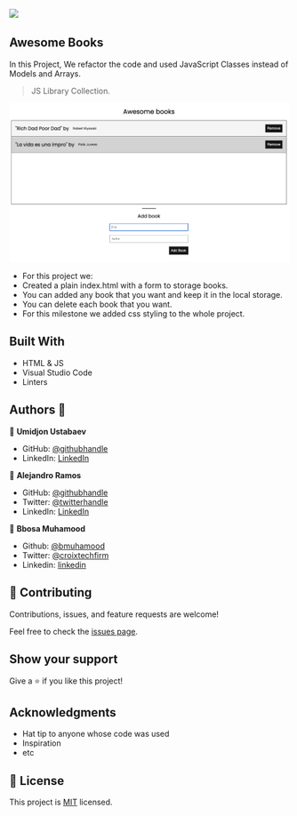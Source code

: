 ![](https://img.shields.io/badge/Microverse-blueviolet)

## Awesome Books
In this Project, We refactor the code and used JavaScript Classes instead of Models and Arrays. 

> JS Library Collection.

![screenshot](/assets/ssAwesomeBooks.png)

- For this project we:
- Created a plain index.html with a form to storage books.
- You can added any book that you want and keep it in the local storage.
- You can delete each book that you want.
- For this milestone we added css styling to the whole project.

## Built With

- HTML & JS
- Visual Studio Code
- Linters

## Authors 👤

👤 **Umidjon Ustabaev**

- GitHub: [@githubhandle](https://github.com/Hope1226)
- LinkedIn: [LinkedIn](https://www.linkedin.com/in/umidjon-ustabaev-03b92b11a/)

👤 **Alejandro Ramos**

- GitHub: [@githubhandle](https://github.com/AlexRS90)
- Twitter: [@twitterhandle](https://twitter.com/AlejandroRBenji)
- LinkedIn: [LinkedIn](https://www.linkedin.com/in/alejandro-ramos-santos-9b0b52135/)

👤 **Bbosa Muhamood**

- Github: [@bmuhamood](https://github.com/bmuhamood)
- Twitter: [@croixtechfirm](https://twitter.com/croixtechfirm)
- Linkedin: [linkedin](https://www.linkedin.com/in/bbosa-muhamood-06845576/)

## 🤝 Contributing

Contributions, issues, and feature requests are welcome!

Feel free to check the [issues page](https://github.com/Hope1226/Awesome-books-library/issues).

## Show your support

Give a ⭐️ if you like this project!

## Acknowledgments

- Hat tip to anyone whose code was used
- Inspiration
- etc

## 📝 License

This project is [MIT](./MIT.md) licensed.
